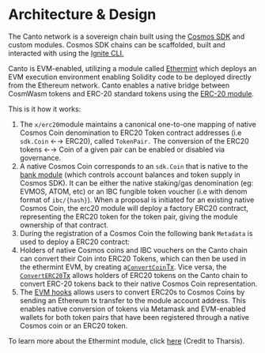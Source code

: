 # Architecture & Design

The Canto network is a sovereign chain built using the [Cosmos SDK](https://docs.cosmos.network/main/intro/overview.html) and custom modules. Cosmos SDK chains can be scaffolded, built and interacted with using the [Ignite CLI.](https://docs.ignite.com/)&#x20;

Canto is EVM-enabled, utilizing a module called [Ethermint](https://github.com/tharsis/ethermint/tree/main/x) which deploys an EVM execution environment enabling Solidity code to be deployed directly from the Ethereum network. Canto enables a native bridge between CosmWasm tokens and ERC-20 standard tokens using the [ERC-20 module](https://github.com/tharsis/evmos/blob/main/x/erc20/spec/README.md).

This is it how it works:

1. The `x/erc20`module maintains a canonical one-to-one mapping of native Cosmos Coin denomination to ERC20 Token contract addresses (i.e `sdk.Coin`  ←→ ERC20), called `TokenPair.` The conversion of the ERC20 tokens ←→ Coin of a given pair can be enabled or disabled via governance.
2. A native Cosmos Coin corresponds to an `sdk.Coin` that is native to the [bank module](https://docs.cosmos.network/master/modules/bank/) (which controls account balances and token supply in Cosmos SDK). It can be either the native staking/gas denomination (eg: EVMOS, ATOM, etc) or an IBC fungible token voucher (i.e with denom format of `ibc/{hash}`). When a proposal is initiated for an existing native Cosmos Coin, the erc20 module will deploy a factory ERC20 contract, representing the ERC20 token for the token pair, giving the module ownership of that contract.
3. During the registration of a Cosmos Coin the following bank `Metadata` is used to deploy a ERC20 contract:
4. Holders of native Cosmos coins and IBC vouchers on the Canto chain can convert their Coin into ERC20 Tokens, which can then be used in the ethermint EVM, by creating a[`ConvertCoin`Tx](https://github.com/tharsis/evmos/blob/main/x/erc20/spec/04\_transactions.md). Vice versa, the [`ConvertERC20`Tx](https://github.com/tharsis/evmos/blob/main/x/erc20/spec/04\_transactions.md) allows holders of ERC20 tokens on the Canto chain to convert ERC-20 tokens back to their native Cosmos Coin representation.
5. The [EVM hooks](https://github.com/tharsis/evmos/blob/main/x/erc20/spec/05\_hooks.md) allows users to convert ERC20s to Cosmos Coins by sending an Ethereum tx transfer to the module account address. This enables native conversion of tokens via Metamask and EVM-enabled wallets for both token pairs that have been registered through a native Cosmos coin or an ERC20 token.

To learn more about the Ethermint module, click [here](https://github.com/evmos/ethermint) (Credit to Tharsis).
